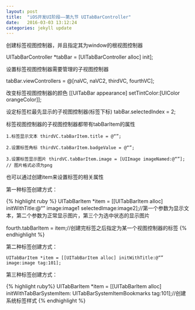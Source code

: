 ```yaml
---
layout: post
title:  "iOS开发UI阶段——第九节 UITabBarController"
date:   2016-03-03 13:12:24
categories: jekyll update
---
```


创建标签视图控制器，并且指定其为window的根视图控制器

UITabBarController *tabBar = [UITabBarController alloc] init];

设置标签视图控制器需要管理的子视图控制器

tabBar.viewControllers = @[naVC, naVC2, thirdVC, fourthVC];

改变标签视图控制器的颜色   [[UITabBar appearance] setTintColor:[UIColor orangeColor]];

设定标签栏最先显示的子视图控制器(标签下标) tabBar.selectedIndex = 2;

标签视图控制器的子视图控制器都带有tabBarItem的属性

```objc
1.标签显示文本 thirdVC.tabBarItem.title = @“”;

2.设置标签角标 thirdVC.tabBarItem.badgeValue = @“”;

3.设置标签显示图片 thirdVC.tabBarItem.image = [UIImage imageNamed:@“”]; // 图片格式必须为png
```

也可以通过创建item来设置标签的相关属性

第一种标签创建方式：

{% highlight ruby %}
UITabBarItem *item = [[UITabBarItem alloc] initWithTitle:@“” image:image1 selectedImage:image2];//第一个参数为显示文本，第二个参数为正常显示图片，第三个为选中状态的显示图片

fourth.tabBarItem = item;//创建完标签之后指定为某一个视图控制器的标签
{% endhighlight %}

第二种标签创建方式：

```objc
UITabBarItem *item = [[UITabBarItem alloc] initWithTitle:@“” image:image tag:101];
```

第三种标签创建方式：

{% highlight ruby%}
UITabBarItem *item = [[UITabBarItem alloc] initWithTabBarSystemItem: UITabBarSystemItemBookmarks tag:101];//创建系统标签样式
{% endhighlight %}